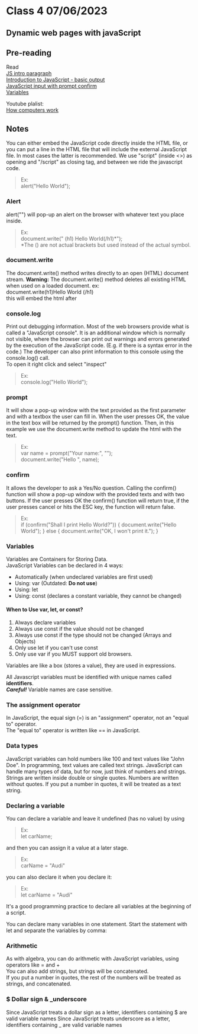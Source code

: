 # Class 4 07/06/2023
## Dynamic web pages with javaScript
## Pre-reading
Read  
[JS intro paragraph](https://developer.mozilla.org/en-US/docs/Learn/CSS/First_steps/What_is_CSS)   
[Introduction to JavaScript - basic output](https://www.w3schools.com/css/css_howto.asp)  
[JavaScript input with prompt confirm](https://www.w3schools.com/cssref/pr_text_color.php)  
[Variables](https://developer.mozilla.org/en-US/docs/Web/CSS/Reference)  

Youtube plalist:  
[How computers work ](https://meyerweb.com/eric/tools/css/reset/)

## Notes
You can either embed the JavaScript code directly inside the HTML file, or you can put a line in the HTML file that will include the external JavaScript file. In most cases the latter is recommended. We use "script" (inside <>) as opening and "/script" as closing tag, and between we ride the javascript code.
>Ex:  
alert("Hello World");

### Alert
alert("") will pop-up an alert on the browser with whatever text you place inside.
>Ex:  
document.write(" (h1) Hello World(/h1)*");  
*The () are not actual brackets but used instead of the actual symbol. 

### document.write
The document.write() method writes directly to an open (HTML) document stream.
**Warning:**
The document.write() method deletes all existing HTML when used on a loaded document.
ex:  
document.write(h1)Hello World (/h1)  
this will embed the html after  

### console.log
Print out debugging information.
Most of the web browsers provide what is called a "JavaScript console". It is an additional window which is normally not visible, where the browser can print out warnings and errors generated by the execution of the JavaScript code. (E.g. if there is a syntax error in the code.) The developer can also print information to this console using the console.log() call.  
To open it right click and select "inspect"
>Ex:  
console.log("Hello World");

### prompt
It will show a pop-up window with the text provided as the first parameter and with a textbox the user can fill in. When the user presses OK, the value in the text box will be returned by the prompt() function. Then, in this example we use the document.write method to update the html with the text.
>Ex:  
var name = prompt("Your name:", "");  
document.write("Hello ", name);

### confirm
It allows the developer to ask a Yes/No question. Calling the confirm() function will show a pop-up window with the provided texts and with two buttons. If the user presses OK the confirm() function will return true, if the user presses cancel or hits the ESC key, the function will return false.

>Ex:  
if (confirm("Shall I print Hello World?")) {
    document.write("Hello World");
} else {
    document.write("OK, I won't print it.");
}


### Variables
Variables are Containers for Storing Data.  
JavaScript Variables can be declared in 4 ways:

- Automatically (when undeclared variables are first used)
- Using: var (Outdated: **Do not use**)
- Using: let
- Using: const (declares a constant variable, they cannot be changed)  
#### When to Use var, let, or const?
1. Always declare variables
2. Always use const if the value should not be changed
3. Always use const if the type should not be changed (Arrays and Objects)
4. Only use let if you can't use const
5. Only use var if you MUST support old browsers.

Variables are like a box (stores a value), they are used in expressions.

All Javascript variables must be identified with unique names called **identifiers**.  
_**Careful!**_ Variable names are case sensitive.

### The assignment operator
In JavaScript, the equal sign (=) is an "assignment" operator, not an "equal to" operator.  
The "equal to" operator is written like == in JavaScript.

### Data types
JavaScript variables can hold numbers like 100 and text values like "John Doe".
In programming, text values are called text strings.
JavaScript can handle many types of data, but for now, just think of numbers and strings.
Strings are written inside double or single quotes. Numbers are written without quotes.
If you put a number in quotes, it will be treated as a text string.

### Declaring a variable
You can declare a variable and leave it undefined (has no value) by using 
>Ex:  
let carName;

and then you can assign it a value at a later stage.
>Ex:  
carName = "Audi"

you can also declare it when you declare it:
>Ex:  
let carName = "Audi"

It's a good programming practice to declare all variables at the beginning of a script.

You can declare many variables in one statement.
Start the statement with let and separate the variables by comma:

### Arithmetic
As with algebra, you can do arithmetic with JavaScript variables, using operators like = and +  
You can also add strings, but strings will be concatenated.  
If you put a number in quotes, the rest of the numbers will be treated as strings, and concatenated.

### $ Dollar sign & _underscore
Since JavaScript treats a dollar sign as a letter, identifiers containing $ are valid variable names
Since JavaScript treats underscore as a letter, identifiers containing _ are valid variable names






<!-- Read & did the notes for this acidentally, to be used when these required reading is in use

### Functions
In JavaScript we use the function keyword for this followed by the name of the new function. Then the list of parameters in parentheses and then a block of expressions in curly braces. This is the body of the function.
>Ex:  
function show() {  
  console.log('Hello World');  
}  
console.log('before');  
show();  
console.log('after');  

You can call a function multiple times.  

You can alo provide *parameters*.  
>Ex:  
function show(name) {  
  console.log('Hello ', name);  
}  
show('Foo');  
show('Bar');  
show('Zorg');  

>The output will be:  
Hello Foo  
Hello Bar  
Hello Zorg  

In the function declaration we wrote that we are going to accept a single value and we want it to be assigned to the name variable. Then, we called the function and passed a value to it. In every call we passed a different value.

Inside the function the name variable holds the current value.


### Counter
In HTML5 **localStorage** is a term used for a flat key-value database inside the browser that can be accessed using JavaScript.  
This following example will be a counter that increments by one each time you refresh the page.  
>Ex:  
(div id="counter"_)(/div)
var n = localStorage.getItem('on_load_counter');   
if (n === null) {  
    n = 0;  
}  
n++;  
localStorage.setItem("on_load_counter", n);  
document.getElementById('counter').innerHTML = n;  

The example contains a single HTML div element that has a unique ID counter and a piece of JavaScript. The getItem method of the localStorage class will fetch the current value of the given key (in this case 'on_load_counter') and assign it to n.

The first time we load the page there won't be such key, and thus getItem will return a null value.

Next we check if the retreived value was indeed null and if it was, we initialize our counter to 0.

Then comes the incrementing of the counter n++;.

Then using the setItem method of localStorage we set the value of the 'on_load_counter' key to whatever is in n.

The final step is displaying the new number on the HTML page. document.getElementById('counter') provides access to HTML element with the id counter and then we set its content to be the value of n.

### Reset the counter

>Ex:  
(div id="counter")(/div)  
(button id="reset")Reset(/button)  
var n = localStorage.getItem('on_load_counter');  
if (n === null) {  
    n = 0;  
}  
n++;  
localStorage.setItem("on_load_counter", n);  
document.getElementById('counter').innerHTML = n;  
function reset_counter() {  
    localStorage.removeItem('on_load_counter');  
}  
document.getElementById('reset').addEventListener('click',   reset_counter);  

In this example we added another HTML element, a button with an ID of reset. In the JavaScript code we added a function called reset_counter that, if called, will use the removeItem method of localStorage to remove a key/value pair from the local storage.

In the last line we use document.getElementById('reset') again to identify the HTML button, and then we attach an event listener using the addEventListener method. This will make JavaScript execute the reset_counter function every time the given HTML element (the 'reset' button) is 'click'-ed.
-->
